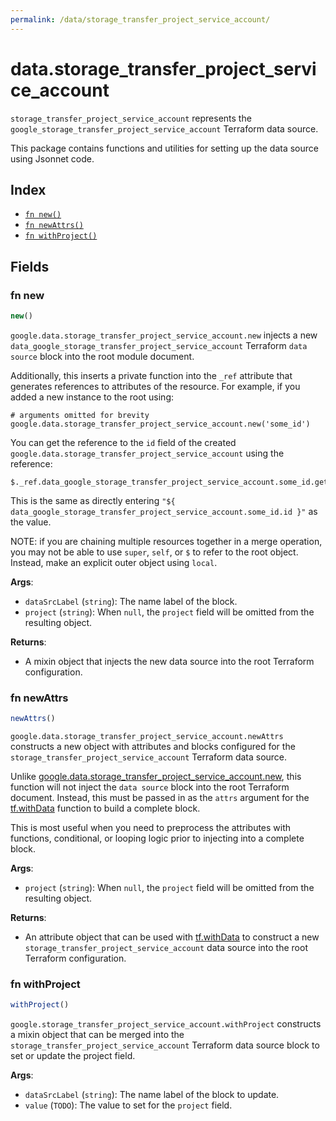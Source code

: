 ```yaml
---
permalink: /data/storage_transfer_project_service_account/
---
```


# data.storage_transfer_project_service_account

`storage_transfer_project_service_account` represents the `google_storage_transfer_project_service_account` Terraform data source.



This package contains functions and utilities for setting up the data source using Jsonnet code.


## Index

* [`fn new()`](#fn-new)
* [`fn newAttrs()`](#fn-newattrs)
* [`fn withProject()`](#fn-withproject)

## Fields

### fn new

```ts
new()
```


`google.data.storage_transfer_project_service_account.new` injects a new `data_google_storage_transfer_project_service_account` Terraform `data source`
block into the root module document.

Additionally, this inserts a private function into the `_ref` attribute that generates references to attributes of the
resource. For example, if you added a new instance to the root using:

    # arguments omitted for brevity
    google.data.storage_transfer_project_service_account.new('some_id')

You can get the reference to the `id` field of the created `google.data.storage_transfer_project_service_account` using the reference:

    $._ref.data_google_storage_transfer_project_service_account.some_id.get('id')

This is the same as directly entering `"${ data_google_storage_transfer_project_service_account.some_id.id }"` as the value.

NOTE: if you are chaining multiple resources together in a merge operation, you may not be able to use `super`, `self`,
or `$` to refer to the root object. Instead, make an explicit outer object using `local`.

**Args**:
  - `dataSrcLabel` (`string`): The name label of the block.
  - `project` (`string`):  When `null`, the `project` field will be omitted from the resulting object.

**Returns**:
- A mixin object that injects the new data source into the root Terraform configuration.


### fn newAttrs

```ts
newAttrs()
```


`google.data.storage_transfer_project_service_account.newAttrs` constructs a new object with attributes and blocks configured for the `storage_transfer_project_service_account`
Terraform data source.

Unlike [google.data.storage_transfer_project_service_account.new](#fn-storagetransferprojectserviceaccountnew), this function will not inject the `data source`
block into the root Terraform document. Instead, this must be passed in as the `attrs` argument for the
[tf.withData](https://github.com/tf-libsonnet/core/tree/main/docs#fn-withdata) function to build a complete block.

This is most useful when you need to preprocess the attributes with functions, conditional, or looping logic prior to
injecting into a complete block.

**Args**:
  - `project` (`string`):  When `null`, the `project` field will be omitted from the resulting object.

**Returns**:
  - An attribute object that can be used with [tf.withData](https://github.com/tf-libsonnet/core/tree/main/docs#fn-withdata) to construct a new `storage_transfer_project_service_account` data source into the root Terraform configuration.


### fn withProject

```ts
withProject()
```

`google.storage_transfer_project_service_account.withProject` constructs a mixin object that can be merged into the `storage_transfer_project_service_account`
Terraform data source block to set or update the project field.



**Args**:
  - `dataSrcLabel` (`string`): The name label of the block to update.
  - `value` (`TODO`): The value to set for the `project` field.
